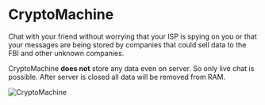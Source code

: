 # CryptoMachine

Chat with your friend without worrying that your ISP is spying on you or that your messages are being stored by companies that could sell data to the FBI and other unknown companies.

CryptoMachine **does not** store any data even on server. So only live chat is possible. After server is closed all data will be removed from RAM.

![CryptoMachine](https://i.imgur.com/kaaQxqC.png)
